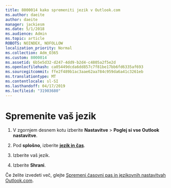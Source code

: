 ```yaml
---
title: 8000014 kako spremeniti jezik v Outlook.com
ms.author: daeite
author: daeite
manager: jackiesm
ms.date: 5/1/2018
ms.audience: Admin
ms.topic: article
ROBOTS: NOINDEX, NOFOLLOW
localization_priority: Normal
ms.collection: Adm_O365
ms.custom: 8000014
ms.assetid: 6b5e5d32-d247-4dd9-b2d4-c4805a2f5e2d
ms.openlocfilehash: ca05449dcda6dd857c7f81be17bb6fd6335af693
ms.sourcegitcommit: ffe2f489b1ac3aae62aa784c959da6a41c3261eb
ms.translationtype: MT
ms.contentlocale: sl-SI
ms.lasthandoff: 04/17/2019
ms.locfileid: "31903680"
---
```

# <a name="change-your-language"></a>Spremenite vaš jezik

1. V zgornjem desnem kotu izberite **Nastavitve** \> **Poglej si vse Outlook nastavitve**.
    
2. Pod **splošno**, izberite [**jezik in čas**](https://outlook.live.com/mail/options/general/timeAndLanguage).
    
3. Izberite vaš jezik.
    
4. Izberite **Shrani**.
    
Če želite izvedeti več, glejte [Spremeni časovni pas in jezikovnih nastavitvah Outlook.com](https://go.microsoft.com/fwlink/p/?linkid=873132).
  

